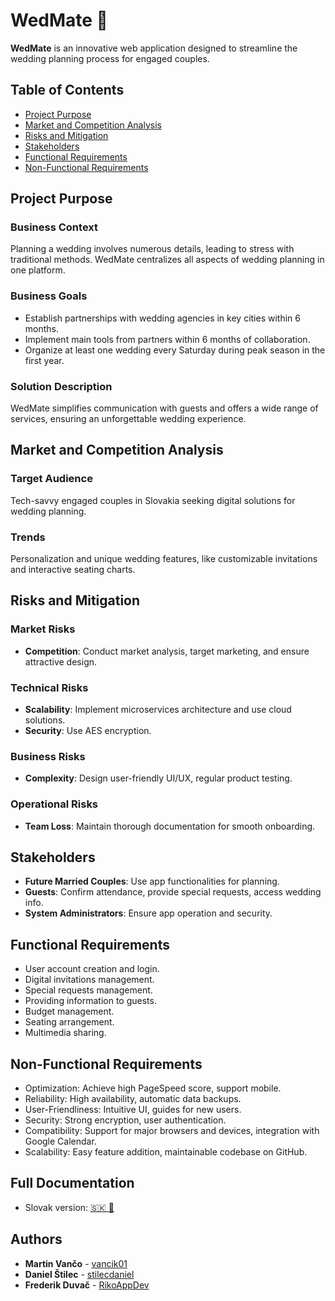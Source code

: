 # WedMate 🎉

**WedMate** is an innovative web application designed to streamline the wedding planning process for engaged couples.

## Table of Contents

- [Project Purpose](#project-purpose)
- [Market and Competition Analysis](#market-and-competition-analysis)
- [Risks and Mitigation](#risks-and-mitigation)
- [Stakeholders](#stakeholders)
- [Functional Requirements](#functional-requirements)
- [Non-Functional Requirements](#non-functional-requirements)

## Project Purpose

### Business Context
Planning a wedding involves numerous details, leading to stress with traditional methods. WedMate centralizes all aspects of wedding planning in one platform.

### Business Goals
- Establish partnerships with wedding agencies in key cities within 6 months.
- Implement main tools from partners within 6 months of collaboration.
- Organize at least one wedding every Saturday during peak season in the first year.

### Solution Description
WedMate simplifies communication with guests and offers a wide range of services, ensuring an unforgettable wedding experience.

## Market and Competition Analysis

### Target Audience
Tech-savvy engaged couples in Slovakia seeking digital solutions for wedding planning.

### Trends
Personalization and unique wedding features, like customizable invitations and interactive seating charts.

## Risks and Mitigation

### Market Risks
- **Competition**: Conduct market analysis, target marketing, and ensure attractive design.

### Technical Risks
- **Scalability**: Implement microservices architecture and use cloud solutions.
- **Security**: Use AES encryption.

### Business Risks
- **Complexity**: Design user-friendly UI/UX, regular product testing.

### Operational Risks
- **Team Loss**: Maintain thorough documentation for smooth onboarding.

## Stakeholders

- **Future Married Couples**: Use app functionalities for planning.
- **Guests**: Confirm attendance, provide special requests, access wedding info.
- **System Administrators**: Ensure app operation and security.

## Functional Requirements

- User account creation and login.
- Digital invitations management.
- Special requests management.
- Providing information to guests.
- Budget management.
- Seating arrangement.
- Multimedia sharing.

## Non-Functional Requirements

- Optimization: Achieve high PageSpeed score, support mobile.
- Reliability: High availability, automatic data backups.
- User-Friendliness: Intuitive UI, guides for new users.
- Security: Strong encryption, user authentication.
- Compatibility: Support for major browsers and devices, integration with Google Calendar.
- Scalability: Easy feature addition, maintainable codebase on GitHub.

## Full Documentation

- Slovak version: [🇸🇰 📄](https://github.com/RikoAppDev/ea-wedmate/blob/main/PSI%20-%20Fin%C3%A1lne%20odovzdanie%20-%20Duva%C4%8D%2C%20Van%C4%8Do%2C%20%C5%A0tilec.pdf)

## Authors

- **Martin Vančo** - [vancik01](https://github.com/vancik01)
- **Daniel Štilec** - [stilecdaniel](https://github.com/stilecdaniel)
- **Frederik Duvač** - [RikoAppDev](https://github.com/RikoAppDev)
